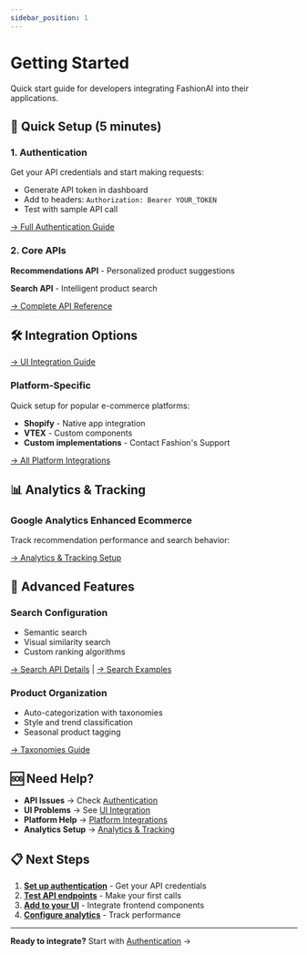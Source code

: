 ```yaml
---
sidebar_position: 1
---
```


# Getting Started

Quick start guide for developers integrating FashionAI into their applications.

## 🚀 Quick Setup (5 minutes)

### 1. Authentication
Get your API credentials and start making requests:
- Generate API token in dashboard
- Add to headers: `Authorization: Bearer YOUR_TOKEN`
- Test with sample API call

[→ Full Authentication Guide](./authentication)

### 2. Core APIs
**Recommendations API** - Personalized product suggestions

**Search API** - Intelligent product search

[→ Complete API Reference](./api-endpoints)

## 🛠️ Integration Options

[→ UI Integration Guide](./ui-integration)

### Platform-Specific
Quick setup for popular e-commerce platforms:
- **Shopify** - Native app integration
- **VTEX** - Custom components
- **Custom implementations** - Contact Fashion's Support

[→ All Platform Integrations](./Integrations/)

## 📊 Analytics & Tracking

### Google Analytics Enhanced Ecommerce
Track recommendation performance and search behavior:

[→ Analytics & Tracking Setup](./Analytics/)

## 🎯 Advanced Features

### Search Configuration
- Semantic search
- Visual similarity search
- Custom ranking algorithms

[→ Search API Details](./Search/overview) | [→ Search Examples](./Search/examples)

### Product Organization
- Auto-categorization with taxonomies
- Style and trend classification
- Seasonal product tagging

[→ Taxonomies Guide](../user-guide/taxonomies)

## 🆘 Need Help?

- **API Issues** → Check [Authentication](./authentication)
- **UI Problems** → See [UI Integration](./ui-integration)
- **Platform Help** → [Platform Integrations](./Integrations/)
- **Analytics Setup** → [Analytics & Tracking](./Analytics/)

## 📋 Next Steps

1. **[Set up authentication](./authentication)** - Get your API credentials
2. **[Test API endpoints](./api-endpoints)** - Make your first calls
3. **[Add to your UI](./ui-integration)** - Integrate frontend components
4. **[Configure analytics](./Analytics/)** - Track performance
---

**Ready to integrate?** Start with [Authentication](./authentication) →
